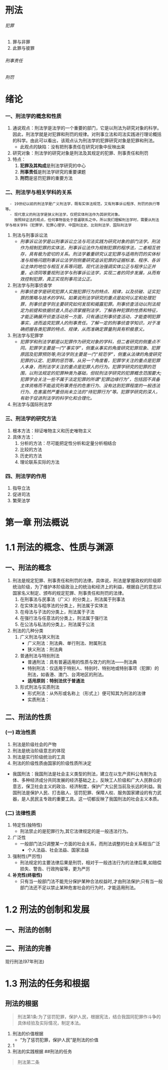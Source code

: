 # 刑法
###### 犯罪
1. 罪与非罪
2. 此罪与彼罪
###### 刑事责任
###### 刑罚
# 绪论
### 一、刑法学的概念和性质
1. 通说观点：刑法学是法学的一个重要的部门，它是以刑法为研究对象的科学。因此，刑法学就是对犯罪和刑罚的规律。对刑事立法和司法实践进行理论概括的科学。由此可以看出，该观点认为刑法学的犯罪研究对象是犯罪和刑法。
    - 此观点的缺陷：没有把刑事责任在研究对象中反映出来
2. 研究对象：刑法学的研究对象是刑法及其规定的犯罪、刑事责任和刑罚
3. 特点：
    1. **犯罪及其构成**是刑法学研究的中心
    2. **刑事责任**是刑法学研究的重要课题
    3. **刑罚**是惩罚犯罪的重要方法
### 二、刑法学与相关学科的关系
      - 19世纪以前的刑法学是广义刑法学，既有实体法规范，又有刑事诉讼程序、刑罚的执行等等。
      - 现代意义的刑法学是狭义刑法学，仅把实体刑法作为其研究对象。
        按照辩证法的观点，任何事物皆处于普遍联系之中。所以我们理解刑法学时，需要从刑法学与相关学科（犯罪学、犯罪心理学、中国刑法史、比较刑法学、国际刑法学
1. 刑法与刑事诉讼法
    - *刑事诉讼法学是以刑事诉讼立法与司法实践为研究对象的部门法学。刑法作为规制犯罪的实体法，刑事诉讼法作为规制犯罪的程序法，二者相互依存，具有极为密切的关系。刑法学着重研究认定犯罪与适用刑罚的实体标准与规格问题刑事诉讼法学则侧重研究追诉犯罪的证据标准、程序、各诉讼主体的地位与相互关系等问题。现代法治强调实体公正与程序公正并重，必须同等重视刑法学与刑事诉讼法学，实现二者的同步发展，从而有效控制犯罪，真正实现刑事司法公正。*
2. 刑法学与刑事侦查学
    - *刑事侦查学是研究犯罪人实施犯罪行为的特点、规律，以及侦破、证实犯罪的策略与技术的学科。如果说刑法学研究的重点是如何认定和处理犯罪，刑事侦查学则主要研究如何发现和揭露犯罪。刑事侦查活动以刑法规定为前提和依据侦查人员必须掌握刑法学，了解各种犯罪的性质和特征，才能正确展开侦查活动另一方面，只有通过刑事侦查活动，才能查明犯罪事实，进而追究犯罪人的刑事责任。了解一定的刑事侦查学知识，对于准确把握各类犯罪的特点、规律，从而准确定罪量刑具有积极意义。*
3. 刑法学与犯罪学
    - *犯罪学和刑法学都是以犯罪作为研究对象的学科，但二者研究的侧重点不同。犯罪学主要是一门“事实学”，侧重从事实的角度研究犯罪现象、犯罪原因及犯罪预防等;刑法学则主要是一门“规范学”，侧重从法律的角度研究犯罪的认定、犯罪的惩罚等。从另一个角度看，犯罪学关注的重点是犯罪人本身，而刑法学关注的重点是犯罪人的行为。犯罪学研究的犯罪的范围，以刑法规定的犯罪种类为基础，但较刑法学研究的犯罪概念范围要大;犯罪学会关注一些不属于法定犯罪的所谓“犯罪边缘行为”，包括因不具备主体资格而不能追究刑事责任的危害行为、没有达到犯罪程度的一般违法行为、危害虽然严重但尚未立法的“待犯罪行为”等。犯罪学研究的深人，有助于促进刑法学的科学化和合理化。*
4. 刑法学与国际刑法学
### 三、刑法学的研究方法
1. 根本方法：辩证唯物主义和历史唯物主义
2. 具体方法：
    1. 分析的方法：尽可能把定性分析和定量分析相结合
    2. 比较的方法
    3. 历史的方法
    4. 理论联系实际的方法
### 四、刑法学的作用
1. 指导立法
2. 促进司法
3. 繁荣法学
# 第一章 刑法概说
# 1.1 刑法的概念、性质与渊源
## 一、刑法的概念
1. 刑法是规定犯罪、刑事责任和刑罚的法律。具体说，刑法是掌握政权的阶级即统治阶级，为了维护本阶级政治上的统治和经济上的利益，根据自己的意志以国家名义制定、颁布的规定犯罪、刑事责任和刑罚的法律。
    1. 在刑事法与民事法（广义）的分类上，刑法属于刑事法
    2. 在实体法与程序法的分类上，刑法属于实体法
    3. 在母法与子法的分类上，刑法属于子法
    4. 在强行法与任意法的分类上，刑法属于强行法
    5. 在公法与私法的分类上，刑法属于公法
2. 刑法的几种分类
    1. 广义刑法与狭义刑法
       - 广义刑法：刑法典、单行刑法、附属刑法
       - 狭义刑法：刑法典
    2. 普通刑法与特别刑法
        - 普通刑法：具有普遍适用的性质与效力的刑法——刑法典
        - 特别刑法：仅适用于特别人、特别时、特别地或特别事项（犯罪）的刑法，如香港、澳门、台湾地区的刑法。
        - **适用原则：特别法优于普通法**
    3. 形式刑法与实质刑法
        - 形式刑法：从外形或名称上（形式上）便可知其为刑法的法律
        - 实质刑法：
## 二、刑法的性质
### (一) 政治性质
1. 刑法是阶级社会的产物
2. 刑法是统治阶级意志的体现
3. 刑法是实行阶级统治的工具
4. 刑法的阶级性质由国家的阶级性质所决定
- 我国刑法：我国刑法是社会主义类型的刑法，建立在以生产资料公有制为主体、多种经济成分共同发展的经济基础之上，反映工人阶级和广大人民群众的意志，保卫社会主义的政治、经济制度，保护广大公民当前及长远的利益。我国刑法是保护人民、打击敌人、惩罚犯罪、保障人权、服务国家建设的有力武器，是人民民主专政的重要工具。这一切都反映了我国刑法的社会主义本质。
### (二) 法律性质
1. 特定性(独特性)
    - 刑法禁止的是犯罪行为,其它法律规定的是一般违法行为。
2. 广泛性
    - 一般部门法只调整某一方面的社会关系，而刑法调整的社会关系相当广泛
        - 个人法益、社会法益、国家法益
3. 强制性(严厉性)
    - 刑法规定的主要法律后果是刑罚，相对于一般违法行为的法律后果,如赔偿损失、警告、行政拘留等，更为严厉
4. **补充性(终极性)**
    - 只有当一般部门法不能充分保护某种合法权益时,才由刑法保护;只有当一般部门法还不足以禁止某种危害社会的行为时，才能适用刑法。
# 1.2 刑法的创制和发展
## 一、刑法的创制
## 二、刑法的完善
现行刑法(97年刑法)
# 1.3 刑法的任务和根据
## 刑法的根据
>刑法第1条:为了惩罚犯罪，保护人民，根据宪法，结合我国同犯罪作斗争的具体经验及实际情况，制定本法。

1. 刑法的价值根据
    - “为了惩罚犯罪，保护人民”是刑法的价值
2. 1
3. 刑法的实践根据
##刑法的任务
>刑法第二条